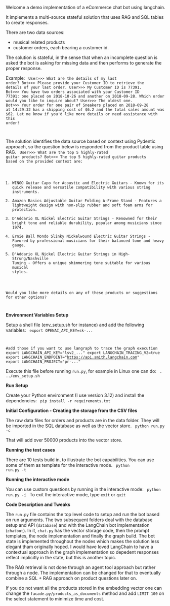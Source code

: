 Welcome a demo implementation of a eCommerce chat bot using langchain.

It implements a multi-source stateful solution that uses RAG and SQL tables to create responses.

There are two data sources:
- musical related products
- customer orders, each bearing a customer id.

The solution is stateful, in the sense that when an incomplete question is asked the bot is asking for missing data and then performs to generate the proper response.

Example:
<code>
User>>> What are the details of my last order?
Bot>>> Please provide your Customer ID to retrieve the details of your last order.
User>>> My Customer ID is 77391.
Bot>>> You have two orders associated with your Customer ID 77391: one placed on 2018-10-26 and another on 2018-09-28. Which order would you like to inquire about?
User>>> The oldest one.
Bot>>> Your order for one pair of Sneakers placed on 2018-09-28 at 14:29:32 has a shipping cost of $6.2 and the total sales amount was $62. Let me know if you'd like more details or need assistance with this order!

</code>

The solution identifies the data source based on context using Pydentic approach, so the question below is responded from the product table using RAG.
<code>
User>>> What are the top 5 highly-rated guitar products?
Bot>>> The top 5 highly-rated guitar products based on the provided context are:

1. WINGO Guitar Capo for Acoustic and Electric Guitars - Known for its quick release and versatile compatibility with various string instruments.
2. Amazon Basics Adjustable Guitar Folding A-Frame Stand - Features a lightweight design with non-slip rubber and soft foam arms for protection.
3. D'Addario XL Nickel Electric Guitar Strings - Renowned for their bright tone and reliable durability, popular among musicians since 1974.
4. Ernie Ball Mondo Slinky Nickelwound Electric Guitar Strings - Favored by professional musicians for their balanced tone and heavy gauge.
5. D'Addario XL Nickel Electric Guitar Strings in High-Strung/Nashville Tuning - Offers a unique shimmering tone suitable for various musical styles.

Would you like more details on any of these products or suggestions for other options?

</code>

**Environment Variables Setup**

Setup a shell file (env_setup.sh for instance) and add the following variables:
<code>
export OPENAI_API_KEY=sk-...

#add those if you want to use langraph to trace the graph execution
export LANGCHAIN_API_KEY="lsv2_..."
export LANGCHAIN_TRACING_V2=true
export LANGCHAIN_ENDPOINT="https://api.smith.langchain.com"
export LANGCHAIN_PROJECT="pr-..."
</code>

Execute this file before running <code>run.py</code>, for example in Linux one can do:
<code>
. ../env_setup.sh
</code>

**Run Setup**

Create your Python environment (I use version 3.12) and install the dependencies:
<code>
pip install -r requirements.txt
</code>

**Initial Configuration - Creating the storage from the CSV files**

The raw data files for orders and products are in the data folder. They will be imported in the SQL database as well as the vector store.
<code>
python run.py -c
</code>

That will add over 50000 products into the vector store.

**Running the test cases**

There are 10 tests build in, to illustrate the bot capabilities. You can use some of them as template for the interactive mode.
<code>
python run.py -t
</code>

**Running the interactive mode**

You can use custom questions by running in the interactive mode:
<code>
python run.py -i
</code>
To exit the interactive mode, type <code>exit</code> or <code>quit</code>

**Code Description and Tweaks**

The <code>run.py</code> file contains the top level code to setup and run the bot based on run arguments. The two subsequent folders deal with the database setup and API (<code>database</code>) and with the LangChain bot implementation (<code>chatbot</code>).
In it, <code>chat.py</code> has the vector storage code, then the prompt templates, the node implementation and finally the graph build. The bot state is implemented throughout the nodes which makes the solution less elegant tham originally hoped. I would have loved LangChain to have a contextual approach in the graph implementation so depedent responses reflect implicitly in the state, but this is another topic.

The RAG retrieval is not done through an agent tool approach but rather through a node. The implementation can be changed for that to eventually combine a SQL + RAG approach on product questions later on.

If you do not want all the products stored in the embedding vector one can change the <code>facade.py/products_as_documents</code> method and add <code>LIMIT 100</code> on the select statement to minimize time and cost.
